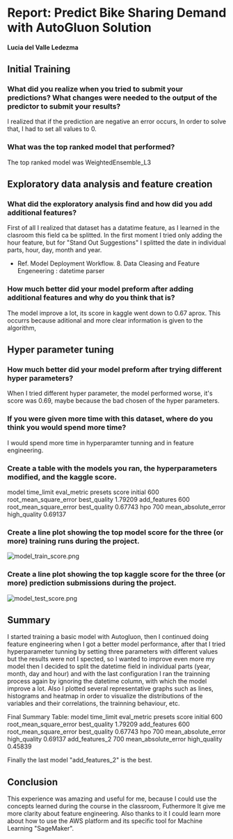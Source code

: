 # Report: Predict Bike Sharing Demand with AutoGluon Solution
#### Lucia del Valle Ledezma

## Initial Training
### What did you realize when you tried to submit your predictions? What changes were needed to the output of the predictor to submit your results?

I realized that if the prediction are negative an error occurs, In order to solve that, I had to set all values to 0.

### What was the top ranked model that performed?
 The top ranked model was WeightedEnsemble_L3

## Exploratory data analysis and feature creation
### What did the exploratory analysis find and how did you add additional features?
First of all I realized that dataset has a datatime feature, as I learned in the clasroom this field ca be splitted.
In the first moment I tried only adding the hour feature, but for "Stand Out Suggestions" I splitted the date in individual parts, hour, day, month and year.
- Ref. Model Deployment Workflow. 8. Data Cleasing and Feature Engeneering : datetime parser

### How much better did your model preform after adding additional features and why do you think that is?
The model improve a lot, its score in kaggle went down to 0.67 aprox. This occurrs because aditional  and more clear information is given to the algorithm,

## Hyper parameter tuning
### How much better did your model preform after trying different hyper parameters?
When I tried different hyper parameter, the model performed worse, it's score was 0.69, maybe because the bad chosen of the hyper parameters.

### If you were given more time with this dataset, where do you think you would spend more time?
I would spend more time in hyperparamter tunning and in feature engineering. 

### Create a table with the models you ran, the hyperparameters modified, and the kaggle score.
model	     time_limit	 eval_metric	           presets        score
initial  	 600	   root_mean_square_error	   best_quality	  1.79209
add_features 600	   root_mean_square_error      best_quality	  0.67743
hpo	         700	mean_absolute_error	           high_quality	  0.69137

### Create a line plot showing the top model score for the three (or more) training runs during the project.

![model_train_score.png](img/model_train_score.png)

### Create a line plot showing the top kaggle score for the three (or more) prediction submissions during the project.

![model_test_score.png](img/model_test_score.png)

## Summary
I started training a basic model with Autogluon, then I continued doing feature engineering when I got a better model performance, after that I tried hyperparameter tunning by setting three parameters with different values but the results were not I spected, so  I wanted to improve even more my model then I decided to split the datetime field in individual parts (year, month, day and hour) and with the last configuration I ran the trainning process again by ignoring the datetime column, with which the model improve a lot. Also I plotted several representative graphs such as lines, histograms and heatmap in order to visualize the distributions of the variables and their correlations, the trainning behaviour, etc.

Final Summary Table:
	model	    time_limit	eval_metric	             presets	    score
initial	        600	        root_mean_square_error	 best_quality	1.79209
add_features    600	        root_mean_square_error	 best_quality	0.67743
hpo	            700	        mean_absolute_error	     high_quality	0.69137
add_features_2	700	        mean_absolute_error	     high_quality	0.45839

Finally the last model "add_features_2" is the best.

## Conclusion
This experience was amazing and useful for me, because I could use the concepts learned during the course in the classroom, Futhermore It give me more clarity about feature engineering. Also thanks to it I could learn more about how to use the AWS platform and its specific tool for  Machine Learning "SageMaker".

